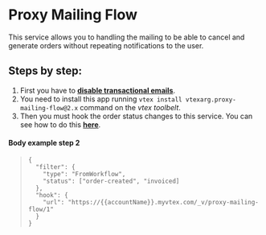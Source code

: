 # Proxy Mailing Flow

This service allows you to handling the mailing to be able to cancel and generate orders without repeating notifications to the user.

## Steps by step:
1. First you have to [**disable transactional emails**](https://help.vtex.com/en/tutorial/how-to-disable-a-transactional-email--frequentlyAskedQuestions_6715). 
2. You need to install this app running `vtex install vtexarg.proxy-mailing-flow@2.x` command on the *vtex toolbelt*.
3. Then you must hook the order status changes to this service. You can see how to do this [**here**](https://developers.vtex.com/vtex-rest-api/reference/order-hook-1#hookconfiguration).


#### Body example step 2
>     {
>       "filter": {
>         "type": "FromWorkflow",
>         "status": ["order-created", "invoiced]
>       },
>       "hook": {
>         "url": "https://{{accountName}}.myvtex.com/_v/proxy-mailing-flow/1"
>       }
>     }
